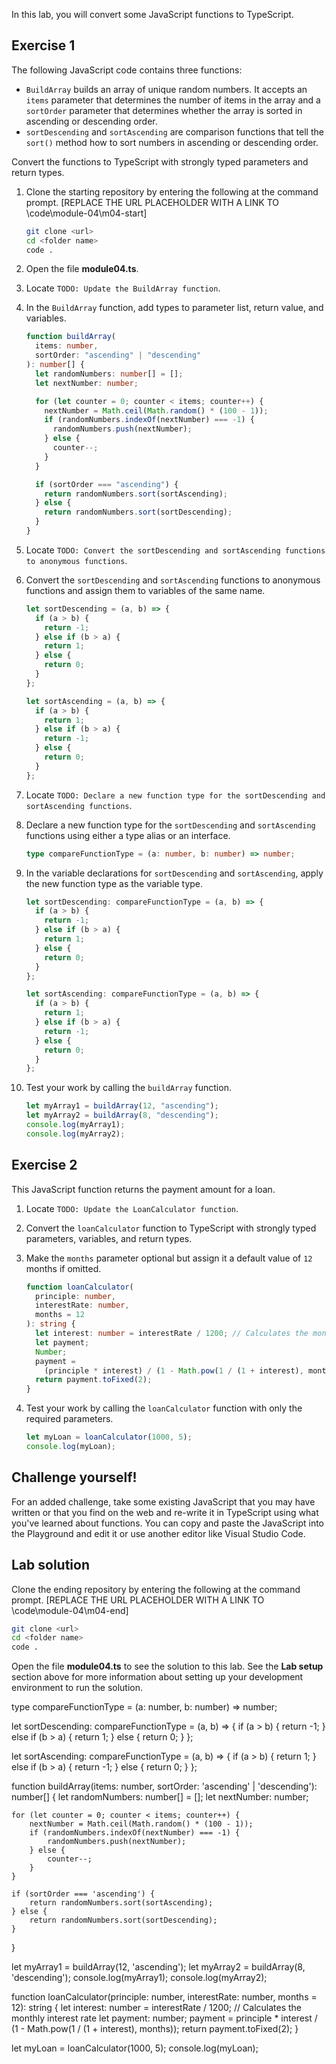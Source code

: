 In this lab, you will convert some JavaScript functions to TypeScript.

## Exercise 1

The following JavaScript code contains three functions:

- `BuildArray` builds an array of unique random numbers. It accepts an `items` parameter that determines the number of items in the array and a `sortOrder` parameter that determines whether the array is sorted in ascending or descending order.
- `sortDescending` and `sortAscending` are comparison functions that tell the `sort()` method how to sort numbers in ascending or descending order.

Convert the functions to TypeScript with strongly typed parameters and return types.

1. Clone the starting repository by entering the following at the command prompt. [REPLACE THE URL PLACEHOLDER WITH A LINK TO \code\module-04\m04-start]

   ```bash
   git clone <url>
   cd <folder name>
   code .
   ```

1. Open the file **module04.ts**.
1. Locate `TODO: Update the BuildArray function`.
1. In the `BuildArray` function, add types to parameter list, return value, and variables.

   ```typescript
   function buildArray(
     items: number,
     sortOrder: "ascending" | "descending"
   ): number[] {
     let randomNumbers: number[] = [];
     let nextNumber: number;

     for (let counter = 0; counter < items; counter++) {
       nextNumber = Math.ceil(Math.random() * (100 - 1));
       if (randomNumbers.indexOf(nextNumber) === -1) {
         randomNumbers.push(nextNumber);
       } else {
         counter--;
       }
     }

     if (sortOrder === "ascending") {
       return randomNumbers.sort(sortAscending);
     } else {
       return randomNumbers.sort(sortDescending);
     }
   }
   ```

1. Locate `TODO: Convert the sortDescending and sortAscending functions to anonymous functions`.
1. Convert the `sortDescending` and `sortAscending` functions to anonymous functions and assign them to variables of the same name.

   ```typescript
   let sortDescending = (a, b) => {
     if (a > b) {
       return -1;
     } else if (b > a) {
       return 1;
     } else {
       return 0;
     }
   };

   let sortAscending = (a, b) => {
     if (a > b) {
       return 1;
     } else if (b > a) {
       return -1;
     } else {
       return 0;
     }
   };
   ```

1. Locate `TODO: Declare a new function type for the sortDescending and sortAscending functions`.
1. Declare a new function type for the `sortDescending` and `sortAscending` functions using either a type alias or an interface.

   ```typescript
   type compareFunctionType = (a: number, b: number) => number;
   ```

1. In the variable declarations for `sortDescending` and `sortAscending`, apply the new function type as the variable type.

   ```typescript
   let sortDescending: compareFunctionType = (a, b) => {
     if (a > b) {
       return -1;
     } else if (b > a) {
       return 1;
     } else {
       return 0;
     }
   };

   let sortAscending: compareFunctionType = (a, b) => {
     if (a > b) {
       return 1;
     } else if (b > a) {
       return -1;
     } else {
       return 0;
     }
   };
   ```

1. Test your work by calling the `buildArray` function.

   ```typescript
   let myArray1 = buildArray(12, "ascending");
   let myArray2 = buildArray(8, "descending");
   console.log(myArray1);
   console.log(myArray2);
   ```

## Exercise 2

This JavaScript function returns the payment amount for a loan.

1. Locate `TODO: Update the LoanCalculator function`.
1. Convert the `loanCalculator` function to TypeScript with strongly typed parameters, variables, and return types.
1. Make the `months` parameter optional but assign it a default value of `12` months if omitted.

   ```typescript
   function loanCalculator(
     principle: number,
     interestRate: number,
     months = 12
   ): string {
     let interest: number = interestRate / 1200; // Calculates the monthly interest rate
     let payment;
     Number;
     payment =
       (principle * interest) / (1 - Math.pow(1 / (1 + interest), months));
     return payment.toFixed(2);
   }
   ```

1. Test your work by calling the `loanCalculator` function with only the required parameters.

   ```typescript
   let myLoan = loanCalculator(1000, 5);
   console.log(myLoan);
   ```

## Challenge yourself!

For an added challenge, take some existing JavaScript that you may have written or that you find on the web and re-write it in TypeScript using what you've learned about functions. You can copy and paste the JavaScript into the Playground and edit it or use another editor like Visual Studio Code.

## Lab solution

Clone the ending repository by entering the following at the command prompt. [REPLACE THE URL PLACEHOLDER WITH A LINK TO \code\module-04\m04-end]

```bash
git clone <url>
cd <folder name>
code .
```

Open the file **module04.ts** to see the solution to this lab. See the **Lab setup** section above for more information about setting up your development environment to run the solution.

<!-- #EXCERSISE 1 -->
<!-- //this first function  is useful because it ensures both functions will have the correct input and output // -->

type compareFunctionType = (a: number, b: number) => number;

<!-- //this part allows the above function to be cut down into an arrow function and use the type function above as its 'mold' -->

let sortDescending: compareFunctionType = (a, b) => {
if (a > b) {
return -1;
} else if (b > a) {
return 1;
} else {
return 0;
}
};

let sortAscending: compareFunctionType = (a, b) => {
if (a > b) {
return 1;
} else if (b > a) {
return -1;
} else {
return 0;
}
};

<!-- // this is just adding types ect -->

function buildArray(items: number, sortOrder: 'ascending' | 'descending'): number[] {
let randomNumbers: number[] = [];
let nextNumber: number;

    for (let counter = 0; counter < items; counter++) {
        nextNumber = Math.ceil(Math.random() * (100 - 1));
        if (randomNumbers.indexOf(nextNumber) === -1) {
            randomNumbers.push(nextNumber);
        } else {
            counter--;
        }
    }

    if (sortOrder === 'ascending') {
        return randomNumbers.sort(sortAscending);
    } else {
        return randomNumbers.sort(sortDescending);
    }

}

<!-- // and the test case 💃 -->

let myArray1 = buildArray(12, 'ascending');
let myArray2 = buildArray(8, 'descending');
console.log(myArray1);
console.log(myArray2);

<!-- #EXCERSISE 2 -->

function loanCalculator(principle: number, interestRate: number, months = 12): string {
let interest: number = interestRate / 1200; // Calculates the monthly interest rate
let payment: number;
payment = principle \* interest / (1 - Math.pow(1 / (1 + interest), months));
return payment.toFixed(2);
}

let myLoan = loanCalculator(1000, 5);
console.log(myLoan);
